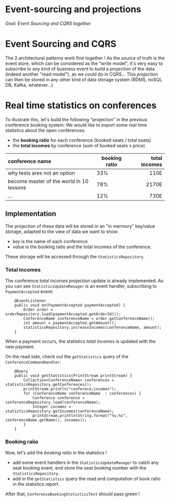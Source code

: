 Event-sourcing and projections
==============================

*Goal: Event Sourcing and CQRS together*

# Event Sourcing and CQRS

The 2 architectural patterns work fine together ! 
As the source of truth is the event store, which can be considered as the "write model",
it's very easy to subscribe to any kind of business event to build a *projection* of the data (indeed another "read model"), as we could do in CQRS... 
This *projection* can then be stored in any other kind of data storage system (RDMS, noSQL DB, Kafka, whatever...)

# Real time statistics on conferences
 
To illustrate this, let's build the following "projection" in the previous conference booking system: 
We would like to export some real time statistics about the open conferences:
* the **booking ratio** for each conference (booked seats / total seats)
* the **total incomes** by conference (sum of booked seats x price)  

|      conference name                     | booking ratio | total incomes |
|:-----------------------------------------|---------------|--------------:|
| why tests ares not an option             |      33%      |      110E     |    
| become master of the world in 10 lessons |      78%      |      2170E    |
| ...                                      |      12%      |      730E     |

## Implementation

The projection of these data will be stored in an "in mermory" key/value storage, 
adapted to the view of data we want to show:
* *key* is the name of each conference
* *value* is the booking ratio and the total incomes of the conference.

These storage will be accessed through the `StatisticsRepository`.

### Total incomes

The conference *total incomes* projection update is already implemented. 
As you can see `StatisticsUpdateManager` is an event handler, subscribing to `PaymentAccepted` event:
``` 
    @EventListener
    public void on(PaymentAccepted paymentAccepted) {
        Order order = orderRepository.load(paymentAccepted.getOrderId());
        ConferenceName conferenceName = order.getConferenceName();
        int amount = paymentAccepted.getAmount();
        statisticsRepository.increaseIncomes(conferenceName, amount);
    }
```
When a payment occurs, the statistics *total incomes* is updated with the new payment. 

On the read side, check out the `getStatistics` query of the `ConferenceCommandHandler`:

```
    @Query
    public void getStatistics(PrintStream printStream) {
        Collection<ConferenceName> conferences = statisticsRepository.getConferences();
        printStream.println("conferece;incomes");
        for (ConferenceName conferenceName  : conferences) {
            Conference conference = conferenceRepository.load(conferenceName);
            Integer incomes = statisticsRepository.getIncomes(conferenceName);
            printStream.println(String.format("%s;%s", conferenceName.getName(), incomes));
        }
    }
```

### Booking raiio

Now, let's add the *booking ratio* in the statistics !
* add some event handlers in the `StatisticsUpdateManager` to catch any seat booking event, end store the seat booking number with the `StatisticsRepository`.
* add in the `getStatistics` query the read and computation of book ratio in the statistics report.

After that, `ConferenceBookingStatisticsTest` should pass green !
